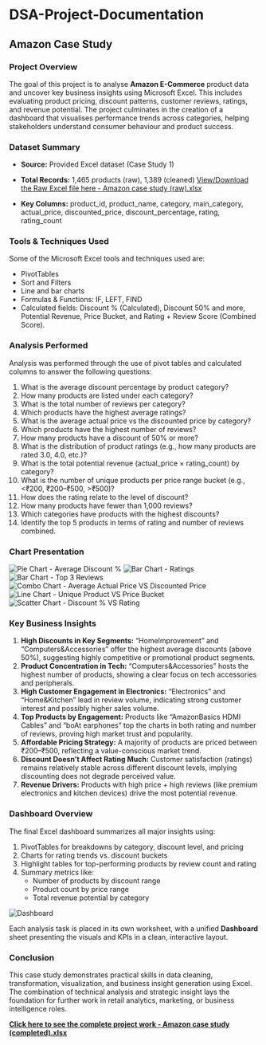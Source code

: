 # DSA-Project-Documentation
## Amazon Case Study

### Project Overview
The goal of this project is to analyse **Amazon E-Commerce** product data and uncover key business insights using Microsoft Excel. This includes evaluating product pricing, discount patterns, customer reviews, ratings, and revenue potential. The project culminates in the creation of a dashboard that visualises performance trends across categories, helping stakeholders understand consumer behaviour and product success.

### Dataset Summary
- **Source:** Provided Excel dataset (Case Study 1)
- **Total Records:** 1,465 products (raw), 1,389 (cleaned) [View/Download the Raw Excel file here - Amazon case study (raw).xlsx](https://github.com/user-attachments/files/21088296/Amazon.case.study.raw.xlsx)

- **Key Columns:** product_id, product_name, category, main_category, actual_price, discounted_price, discount_percentage,   rating, rating_count

### Tools & Techniques Used
Some of the Microsoft Excel tools and techniques used are: 
- PivotTables
- Sort and Filters
- Line and bar charts
- Formulas & Functions: IF, LEFT, FIND 
- Calculated fields: Discount % (Calculated), Discount 50% and more, Potential Revenue, Price Bucket, and Rating + Review Score (Combined Score).

### Analysis Performed
Analysis was performed through the use of pivot tables and calculated columns to answer the following questions:
1.	What is the average discount percentage by product category?
2.	How many products are listed under each category?
3.	What is the total number of reviews per category?
4.	Which products have the highest average ratings?
5.	What is the average actual price vs the discounted price by category?
6.	Which products have the highest number of reviews?
7.	How many products have a discount of 50% or more?
8.	What is the distribution of product ratings (e.g., how many products are rated 3.0, 4.0, etc.)?
9.	What is the total potential revenue (actual_price × rating_count) by category?
10.	What is the number of unique products per price range bucket (e.g., <₹200, ₹200–₹500, >₹500)?
11.	How does the rating relate to the level of discount?
12.	How many products have fewer than 1,000 reviews?
13.	Which categories have products with the highest discounts?
14.	Identify the top 5 products in terms of rating and number of reviews combined.

### Chart Presentation
![Pie Chart - Average Discount %](https://github.com/user-attachments/assets/679dc007-02c3-4d0f-a234-df136708a686)
![Bar Chart - Ratings](https://github.com/user-attachments/assets/f22e9f1e-7d26-46c8-811e-0ad6ba756871)
![Bar Chart - Top 3 Reviews](https://github.com/user-attachments/assets/cccad8a2-fd1f-4c75-8143-0d9d04d4cb79)
![Combo Chart - Average Actual Price VS Discounted Price](https://github.com/user-attachments/assets/e71470d3-21ff-41a9-934e-aa798a7eb33f)
![Line Chart - Unique Product VS Price Bucket](https://github.com/user-attachments/assets/1d62cc4a-49e2-43d4-8d67-1637c94f1359)
![Scatter Chart - Discount % VS Rating](https://github.com/user-attachments/assets/6df845fa-015e-4123-b294-93170388a998)


### Key Business Insights
1.	**High Discounts in Key Segments:** “HomeImprovement” and “Computers\&Accessories” offer the highest average discounts (above 50%), suggesting highly competitive or promotional product segments.
2.	**Product Concentration in Tech:** “Computers\&Accessories” hosts the highest number of products, showing a clear focus on tech accessories and peripherals.
3.	**High Customer Engagement in Electronics:**  “Electronics” and “Home\&Kitchen” lead in review volume, indicating strong customer interest and possibly higher sales volume.
4.	**Top Products by Engagement:**  Products like “AmazonBasics HDMI Cables” and “boAt earphones” top the charts in both rating and number of reviews, proving high market trust and popularity.
5.	**Affordable Pricing Strategy:** A majority of products are priced between ₹200–₹500, reflecting a value-conscious market trend.
6.	**Discount Doesn’t Affect Rating Much:** Customer satisfaction (ratings) remains relatively stable across different discount levels, implying discounting does not degrade perceived value.
7.	**Revenue Drivers:** Products with high price + high reviews (like premium electronics and kitchen devices) drive the most potential revenue.

### Dashboard Overview
The final Excel dashboard summarizes all major insights using:
1.	PivotTables for breakdowns by category, discount level, and pricing
2.	Charts for rating trends vs. discount buckets
3.	Highlight tables for top-performing products by review count and rating
4.	Summary metrics like:
    - Number of products by discount range
    - Product count by price range
    - Total revenue potential by category

![Dashboard](https://github.com/user-attachments/assets/169047d0-d9e6-4c99-9541-0bcc4a684c96)

Each analysis task is placed in its own worksheet, with a unified **Dashboard** sheet presenting the visuals and KPIs in a clean, interactive layout.

### Conclusion
This case study demonstrates practical skills in data cleaning, transformation, visualization, and business insight generation using Excel. The combination of technical analysis and strategic insight lays the foundation for further work in retail analytics, marketing, or business intelligence roles.

**[Click here to see the complete project work - Amazon case study (completed).xlsx](https://github.com/user-attachments/files/21088276/Amazon.case.study.completed.xlsx)**
